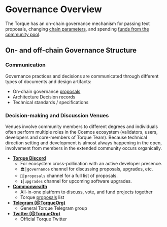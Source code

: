 <!--
order: 1
title: "Overview"
-->

# Governance Overview

The Torque has an on-chain governance mechanism for passing
text proposals, changing [chain parameters](./param_change.md), and spending [funds from the community pool](./community_pool.md).

## On- and off-chain Governance Structure

### Communication

Governance practices and decisions are communicated through different types of documents and design artifacts:

- On-chain governance [proposals](https://www.mintscan.io/torque/proposals)
- Architecture Decision records
- Technical standards / specifications

### Decision-making and Discussion Venues

Venues involve community members to different degrees and individuals often perform multiple roles in the Cosmos ecosystem (validators, users, developers and core-members of Torque Team). Because technical direction setting and development is almost always happening in the open, involvement from members in the extended community occurs organically.

- **[Torque Discord](https://discord.gg/torque)**
    - For ecosystem cross-pollination with an active developer presence.
    - `🏛│governance` channel for discussing proposals, upgrades, etc.
    - `📜│proposals` channel for a full list of proposals.
    - `⏫│upgrades` channel for upcoming software upgrades.
- **[Commonwealth](https://commonwealth.im/torque)**
    - All-in-one platform to discuss, vote, and fund projects together
    - Torque [proposals](https://commonwealth.im/torque/proposals) list
- **[Telegram (@TorqueOrg)](https://t.me/TorqueOrg)**
    - General Torque Telegram group
- **[Twitter (@TorqueOrg)](https://twitter.com/TorqueOrg)**
    - Official Torque Twitter
